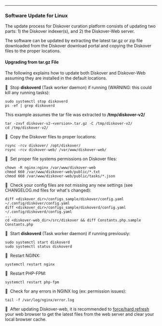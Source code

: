 ___
### Software Update for Linux

The update process for Diskover curation platform consists of updating two parts: 1) the Diskover indexer(s), and 2) the Diskover-Web server.

The software can be updated by extracting the latest tar.gz or zip file downloaded from the Diskover download portal and copying the Diskover files to the proper locations.

#### Upgrading from tar.gz File

The following explains how to update both Diskover and Diskover-Web assuming they are installed in the default locations.

🔴 &nbsp;Stop **diskoverd** (Task worker daemon) if running (WARNING: this could kill any running tasks):
```
sudo systemctl stop diskoverd
ps -ef | grep diskoverd
```

This example assumes the tar file was extracted to  **/tmp/diskover-v2/**
```
tar -zxvf diskover-v2-<version>.tar.gz -C /tmp/diskover-v2/
cd /tmp/diskover-v2/
```

🔴 &nbsp;Copy the Diskover files to proper locations:
```
rsync -rcv diskover/ /opt/diskover/
rsync -rcv diskover-web/ /var/www/diskover-web/
```

🔴 &nbsp;Set proper file systems permissions on Diskover files:
```
chown -R nginx:nginx /var/www/diskover-web  
chmod 660 /var/www/diskover-web/public/*.txt
chmod 660 /var/www/diskover-web/public/tasks/*.json
```

🔴 &nbsp;Check your config files are not missing any new settings (see CHANGELOG.md files for what's changed):
```
diff <diskover_dir>/configs_sample/diskover/config.yaml ~/.config/diskover/config.yaml
diff <diskover_dir>/configs_sample/diskoverd/config.yaml ~/.config/diskoverd/config.yaml
...
cd <diskover-web_dir>/src/diskover && diff Constants.php.sample Constants.php
```

🔴 &nbsp;Start **diskoverd** (Task worker daemon) if running previously:
```
sudo systemctl start diskoverd
sudo systemctl status diskoverd
```

🔴 &nbsp;Restart NGINX:
```
systemctl restart nginx
```

🔴 &nbsp;Restart PHP-FPM:
```
systemctl restart php-fpm
```

🔴 &nbsp;Check for any errors in NGINX log (ex: permission issues):
```
tail -f /var/log/nginx/error.log
```

🔴 &nbsp;After updating Diskover-web, it is recommended to [force/hard refresh](https://fabricdigital.co.nz/blog/how-to-hard-refresh-your-browser-and-clear-cache) your web browser to get the latest files from the web server and clear your local browser cache.
